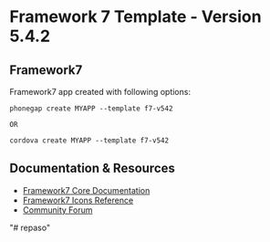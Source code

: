 # Framework 7 Template - Version 5.4.2

## Framework7 

Framework7 app created with following options:

```
phonegap create MYAPP --template f7-v542

OR

cordova create MYAPP --template f7-v542 
```


## Documentation & Resources

* [Framework7 Core Documentation](https://framework7.io/docs/)
* [Framework7 Icons Reference](https://framework7.io/icons/)
* [Community Forum](https://forum.framework7.io)

"# repaso" 
